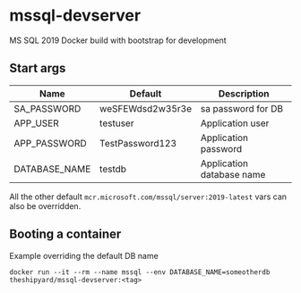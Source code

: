 # mssql-devserver
MS SQL 2019 Docker build with bootstrap for development

## Start args
| Name | Default | Description |
|------|---------|-------------|
|SA_PASSWORD|weSFEWdsd2w35r3e|sa password for DB|
|APP_USER|testuser|Application user| 
|APP_PASSWORD|TestPassword123|Application password|
|DATABASE_NAME|testdb|Application database name|

All the other default `mcr.microsoft.com/mssql/server:2019-latest` vars can also be overridden. 
## Booting a container
Example overriding the default DB name 
```$bash
docker run --it --rm --name mssql --env DATABASE_NAME=someotherdb theshipyard/mssql-devserver:<tag>
```
